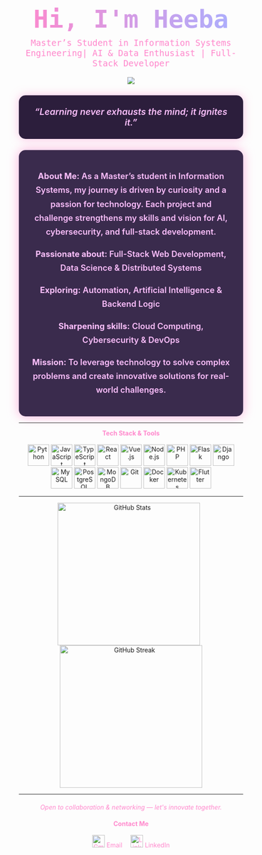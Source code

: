 <div align="center" style="font-family: 'Fira Code', monospace; margin-bottom: 1em;">
  <h1 style="
    background: linear-gradient(90deg, #FF88CC, #A8B0FF);
    -webkit-background-clip: text;
    -webkit-text-fill-color: transparent;
    font-weight: 900;
    font-size: 3.5rem;
    margin: 0;
  ">
    Hi, I'm Heeba
  </h1>
  <p style="color:#FF88CC; font-size:1.2rem; margin-top:0.5em;">
    Master’s Student in Information Systems Engineering| AI & Data Enthusiast | Full-Stack Developer
  </p>
</div>

<p align="center">
  <img src="https://readme-typing-svg.herokuapp.com?font=Fira+Code&duration=2500&pause=1000&color=FF69B4&center=true&vCenter=true&width=600&lines=Welcome+to+my+GitHub!;AI+%26+Cybersecurity;Full-Stack+Web+Developer;Automation+%26+Data+Science" />
</p>

<div align="center" style="
  background: #2C1E3C; 
  border-radius: 15px; 
  padding: 25px 30px; 
  margin: 25px auto; 
  max-width: 650px; 
  font-style: italic; 
  color: #FFC0FF; 
  font-size: 1.25rem; 
  font-weight: 600; 
  box-shadow: 0 0 20px #FF88CC80;
">
  “Learning never exhausts the mind; it ignites it.”
</div>

<div align="center" style="
  background: #3A2B4D; 
  border-radius: 15px; 
  padding: 25px 30px; 
  max-width: 650px; 
  color: #FFC0FF; 
  font-weight: 600; 
  font-size: 1.15rem;
  line-height: 1.7;
  box-shadow: 0 0 25px #FF88CCaa;
">
  <p><b>About Me:</b> As a Master’s student in Information Systems, my journey is driven by curiosity and a passion for technology. Each project and challenge strengthens my skills and vision for AI, cybersecurity, and full-stack development.</p>
  <p><b>Passionate about:</b> Full-Stack Web Development, Data Science & Distributed Systems</p>
  <p><b>Exploring:</b> Automation, Artificial Intelligence & Backend Logic</p>
  <p><b>Sharpening skills:</b> Cloud Computing, Cybersecurity & DevOps</p>
  <p><b>Mission:</b> To leverage technology to solve complex problems and create innovative solutions for real-world challenges.</p>
</div>

---

<p align="center">
  <b style="color:#FF88CC;">Tech Stack & Tools</b><br><br>
  <img src="https://cdn.jsdelivr.net/gh/devicons/devicon/icons/python/python-original.svg" width="48" height="48" alt="Python" />
  <img src="https://cdn.jsdelivr.net/gh/devicons/devicon/icons/javascript/javascript-original.svg" width="48" height="48" alt="JavaScript" />
  <img src="https://cdn.jsdelivr.net/gh/devicons/devicon/icons/typescript/typescript-original.svg" width="48" height="48" alt="TypeScript" />
  <img src="https://cdn.jsdelivr.net/gh/devicons/devicon/icons/react/react-original.svg" width="48" height="48" alt="React" />
  <img src="https://cdn.jsdelivr.net/gh/devicons/devicon/icons/vuejs/vuejs-original.svg" width="48" height="48" alt="Vue.js" />
  <img src="https://cdn.jsdelivr.net/gh/devicons/devicon/icons/nodejs/nodejs-original.svg" width="48" height="48" alt="Node.js" />
  <img src="https://cdn.jsdelivr.net/gh/devicons/devicon/icons/php/php-original.svg" width="48" height="48" alt="PHP" />
  <img src="https://cdn.jsdelivr.net/gh/devicons/devicon/icons/flask/flask-original.svg" width="48" height="48" alt="Flask" />
  <img src="https://cdn.jsdelivr.net/gh/devicons/devicon/icons/django/django-plain.svg" width="48" height="48" alt="Django" />
  <img src="https://cdn.jsdelivr.net/gh/devicons/devicon/icons/mysql/mysql-original.svg" width="48" height="48" alt="MySQL" />
  <img src="https://cdn.jsdelivr.net/gh/devicons/devicon/icons/postgresql/postgresql-original.svg" width="48" height="48" alt="PostgreSQL" />
  <img src="https://cdn.jsdelivr.net/gh/devicons/devicon/icons/mongodb/mongodb-original.svg" width="48" height="48" alt="MongoDB" />
  <img src="https://cdn.jsdelivr.net/gh/devicons/devicon/icons/git/git-original.svg" width="48" height="48" alt="Git" />
  <img src="https://cdn.jsdelivr.net/gh/devicons/devicon/icons/docker/docker-original.svg" width="48" height="48" alt="Docker" />
  <img src="https://cdn.jsdelivr.net/gh/devicons/devicon/icons/kubernetes/kubernetes-plain.svg" width="48" height="48" alt="Kubernetes" />
  <img src="https://cdn.jsdelivr.net/gh/devicons/devicon/icons/flutter/flutter-original.svg" width="48" height="48" alt="Flutter" />
</p>

---

<p align="center">
  <img src="https://github-readme-stats.vercel.app/api?username=hibadash&show_icons=true&theme=tokyonight" alt="GitHub Stats" width="320" style="margin-right: 10px;" />
  <img src="https://streak-stats.demolab.com/?user=hibadash&theme=tokyonight" alt="GitHub Streak" width="320" />
</p>

---

<p align="center" style="font-style: italic; color: #FF88CC; margin-top: 20px;">
  Open to collaboration & networking — let's innovate together.
</p>

<div align="center" style="margin-top: 20px;">
  <b style="color:#FF88CC;">Contact Me</b><br><br>
  <a href="mailto:hibadadda7@gmail.com" style="text-decoration:none; color:#FF88CC; margin-right: 15px;">
    <img src="https://cdn.jsdelivr.net/gh/devicons/devicon/icons/gmail/gmail-original.svg" width="28" height="28" alt="Gmail" /> Email
  </a>
  <a href="https://www.linkedin.com/in/heba-d-9a7397251/" target="_blank" style="text-decoration:none; color:#FF88CC;">
    <img src="https://cdn.jsdelivr.net/gh/devicons/devicon/icons/linkedin/linkedin-original.svg" width="28" height="28" alt="LinkedIn" /> LinkedIn
  </a>
</div>
